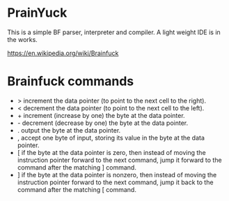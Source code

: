 # PrainYuck
This is a simple BF parser, interpreter and compiler.  A light weight IDE is in the works.

https://en.wikipedia.org/wiki/Brainfuck
# Brainfuck commands
* \>	increment the data pointer (to point to the next cell to the right).
* \<	decrement the data pointer (to point to the next cell to the left).
* \+	increment (increase by one) the byte at the data pointer.
* \-	decrement (decrease by one) the byte at the data pointer.
* .	output the byte at the data pointer.
* ,	accept one byte of input, storing its value in the byte at the data pointer.
* [	if the byte at the data pointer is zero, then instead of moving the instruction pointer forward to the next command, jump it forward to the command after the matching ] command.
* ]	if the byte at the data pointer is nonzero, then instead of moving the instruction pointer forward to the next command, jump it back to the command after the matching [ command.
